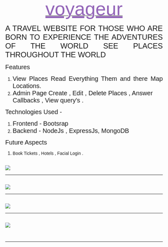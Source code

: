 <p style="text-align: center;"><span style="font-family: Comic Sans MS, sans-serif;"><u><span style="font-size: 60px; color: rgb(147, 101, 184);"><u>voyageur</u></span></u></span></p>
<p style="text-align: justify;"><span style="font-family: Comic Sans MS, sans-serif;"><span style="font-size: 24px;">A TRAVEL WEBSITE FOR THOSE WHO ARE BORN TO EXPERIENCE THE ADVENTURES OF THE WORLD SEE PLACES THROUGHOUT THE WORLD</span></span></p>
<p style="text-align: justify;"><span style="font-family: Comic Sans MS, sans-serif;"><span style="font-size: 20px;">Features</span></span></p>
<ol>
    <li style="text-align: justify;"><span style="font-family: Comic Sans MS, sans-serif;"><span style="font-size: 20px;">View Places Read Everything Them and there Map Locations.</span></span></li>
    <li><span style="font-family: Comic Sans MS, sans-serif;"><span style="font-size: 20px;">Admin Page Create , Edit , Delete Places , Answer Callbacks , View query&#39;s .</span></span></li>
</ol>
<p><span style="font-family: Comic Sans MS, sans-serif;"><span style="font-size: 20px;">Technologies Used -<br></span></span></p>
<ol>
    <li><span style="font-family: Comic Sans MS, sans-serif;"><span style="font-size: 20px;">Frontend - Bootsrap</span></span></li>
    <li><span style="font-family: Comic Sans MS, sans-serif;"><span style="font-size: 20px;">Backend - NodeJs , ExpressJs, MongoDB<br></span></span></li>
</ol>
<p><span style="font-family: Comic Sans MS, sans-serif; font-size: 20px;">Future Aspects&nbsp;</span><span style="font-family: Comic Sans MS, sans-serif; font-size: 24px;"> </span></p>
<ol>
    <li><span style="font-family: Comic Sans MS, sans-serif;">Book Tickets , Hotels , Facial Login .</span></li>
</ol>
<p><span style="font-family: Comic Sans MS, sans-serif;"><br><img src="https://drive.google.com/uc?export=view&id=1nlAllS0Q9UEeRHB6ZrJsdHJQd8jNsIUb"><br></span></p><hr>
<p><span style="font-family: Comic Sans MS, sans-serif;"><br><img src="https://drive.google.com/uc?export=view&id=1vITHsCOg1vRoUvCNPFg8AUPXNEBRCAwu"><br></span></p><hr>
<p><span style="font-family: Comic Sans MS, sans-serif;"><br><img src="https://drive.google.com/uc?export=view&id=1cGH-ALCR0WmMKwzP3HmzL0YQT9LbEsRa"><br></span></p><hr>
<p><span style="font-family: Comic Sans MS, sans-serif;"><br><img src="https://drive.google.com/uc?export=view&id=1n91-7XYRpVYV17mz0-ozlIObj3us9yY4"><br></span></p>
<p><span style="font-family: Comic Sans MS, sans-serif;"><br><hr></span></p>
<p><br></p>
